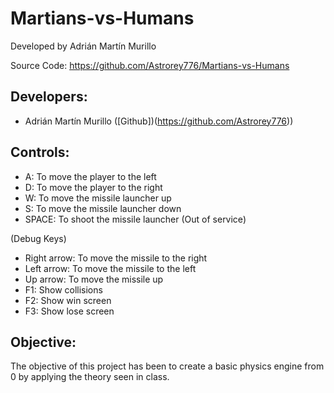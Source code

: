 # Martians-vs-Humans

Developed by Adrián Martín Murillo

Source Code: https://github.com/Astrorey776/Martians-vs-Humans

## Developers:

* Adrián Martín Murillo ([Github])(https://github.com/Astrorey776))

## Controls:
 * A: To move the player to the left
 * D: To move the player to the right
 * W: To move the missile launcher up
 * S: To move the missile launcher down
 * SPACE: To shoot the missile launcher (Out of service)

  (Debug Keys)

 * Right arrow: To move the missile to the right 
 * Left arrow: To move the missile to the left
 * Up arrow: To move the missile up
 * F1: Show collisions
 * F2: Show win screen    
 * F3: Show lose screen 




## Objective:
The objective of this project has been to create a basic physics engine from 0 by applying the theory seen in class.